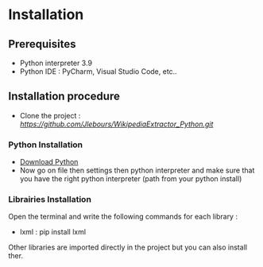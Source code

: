 # Installation

## Prerequisites

* Python interpreter 3.9
* Python IDE : PyCharm, Visual Studio Code, etc..

## Installation procedure

* Clone the project : *https://github.com/Jlebours/WikipediaExtractor_Python.git*

### Python Installation
 * [Download Python](https://www.python.org/downloads/)
 * Now go on file then settings then python interpreter and make sure that you have the right python
 interpreter (path from your python install)

### Librairies Installation
Open the terminal and write the following commands for each library :
 * lxml : pip install lxml
 
Other libraries are imported directly in the project but you can also install ther.
